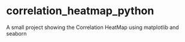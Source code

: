 # correlation_heatmap_python
A small project showing the Correlation HeatMap using matplotlib and seaborn
